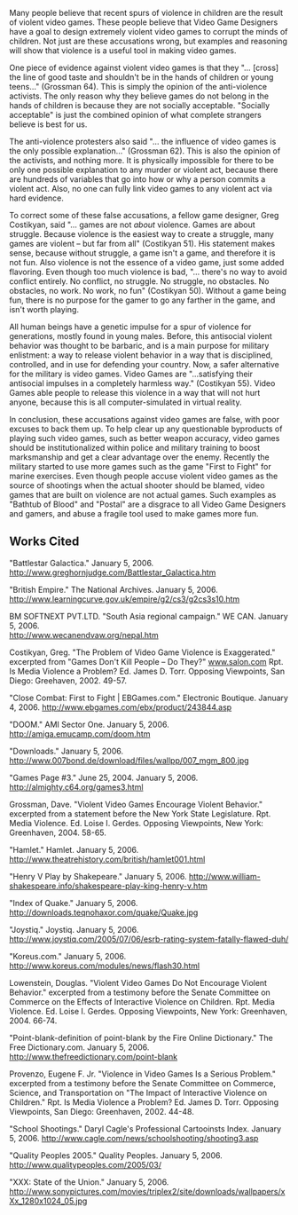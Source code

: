 Many people believe that recent spurs of violence in children are the result of violent video games. These people believe that Video Game Designers have a goal to design extremely violent video games to corrupt the minds of children. Not just are these accusations wrong, but examples and reasoning will show that violence is a useful tool in making video games.

One piece of evidence against violent video games is that they "… [cross] the line of good taste and shouldn't be in the hands of children or young teens…" (Grossman 64).  This is simply the opinion of the anti-violence activists. The only reason why they believe games do not belong in the hands of children is because they are not socially acceptable. "Socially acceptable" is just the combined opinion of what complete strangers believe is best for us.

The anti-violence protesters also said "… the influence of video games is the only possible explanation…" (Grossman 62). This is also the opinion of the activists, and nothing more. It is physically impossible for there to be only one possible explanation to any murder or violent act, because there are hundreds of variables that go into how or why a person commits a violent act. Also, no one can fully link video games to any violent act via hard evidence. 

To correct some of these false accusations, a fellow game designer, Greg Costikyan, said "… games are not _about_ violence. Games are about struggle. Because violence is the easiest way to create a struggle, many games are violent – but far from all" (Costikyan 51). His statement makes sense, because without struggle, a game isn't a game, and therefore it is not fun. Also violence is not the essence of a video game, just some added flavoring. Even though too much violence is bad, "… there's no way to avoid conflict entirely.  No conflict, no struggle. No struggle, no obstacles. No obstacles, no work. No work, no fun" (Costikyan 50). Without a game being fun, there is no purpose for the gamer to go any farther in the game, and isn't worth playing.

All human beings have a genetic impulse for a spur of violence for generations, mostly found in young males. Before, this antisocial violent behavior was thought to be barbaric, and is a main purpose for military enlistment: a way to release violent behavior in a way that is disciplined, controlled, and in use for defending your country. Now, a safer alternative for the military is video games. Video Games are "…satisfying their antisocial impulses in a completely harmless way." (Costikyan 55). Video Games able people to release this violence in a way that will not hurt anyone, because this is all computer-simulated in virtual reality.

In conclusion, these accusations against video games are false, with poor excuses to back them up. To help clear up any questionable byproducts of playing such video games, such as better weapon accuracy, video games should be institutionalized within police and military training to boost marksmanship and get a clear advantage over the enemy. Recently the military started to use more games such as the game "First to Fight" for marine exercises. Even though people accuse violent video games as the source of shootings when the actual shooter should be blamed, video games that are built on violence are not actual games. Such examples as "Bathtub of Blood" and "Postal" are a disgrace to all Video Game Designers and gamers, and abuse a fragile tool used to make games more fun.

## Works Cited
"Battlestar Galactica." January 5, 2006. 
  <http://www.greghornjudge.com/Battlestar_Galactica.htm> 

"British Empire." The National Archives. January 5, 2006. 
  <http://www.learningcurve.gov.uk/empire/g2/cs3/g2cs3s10.htm>

BM SOFTNEXT PVT.LTD. "South Asia regional campaign." WE CAN. January 5, 2006.  
  <http://www.wecanendvaw.org/nepal.htm>

Costikyan, Greg. "The Problem of Video Game Violence is Exaggerated." excerpted from 
"Games Don't Kill People – Do They?" www.salon.com Rpt. Is Media Violence a Problem? Ed. James D. Torr. Opposing Viewpoints, San Diego: Greehaven, 2002. 49-57.

"Close Combat: First to Fight | EBGames.com." Electronic Boutique. January 4, 2006. 
 <http://www.ebgames.com/ebx/product/243844.asp>

"DOOM." AMI Sector One. January 5, 2006.
  <http://amiga.emucamp.com/doom.htm>

"Downloads." January 5, 2006.
  <http://www.007bond.de/download/files/wallpp/007_mgm_800.jpg> 

"Games Page #3." June 25, 2004. January 5, 2006.
  <http://almighty.c64.org/games3.html> 

Grossman, Dave. "Violent Video Games Encourage Violent Behavior." excerpted from a 
statement before the New York State Legislature. Rpt. Media Violence. Ed. Loise I. 
Gerdes. Opposing Viewpoints, New York: Greenhaven, 2004. 58-65.

"Hamlet." Hamlet. January 5, 2006.
  <http://www.theatrehistory.com/british/hamlet001.html>

"Henry V Play by Shakepeare." January 5, 2006. 
  <http://www.william-shakespeare.info/shakespeare-play-king-henry-v.htm>

"Index of Quake." January 5, 2006.
  <http://downloads.teqnohaxor.com/quake/Quake.jpg>

"Joystiq." Joystiq. January 5, 2006.
  <http://www.joystiq.com/2005/07/06/esrb-rating-system-fatally-flawed-duh/>

"Koreus.com." January 5, 2006.
  <http://www.koreus.com/modules/news/flash30.html>

Lowenstein, Douglas. "Violent Video Games Do Not Encourage Violent Behavior." excerpted 
from a testimony before the Senate Committee on Commerce on the Effects of 
Interactive Violence on Children. Rpt. Media Violence. Ed. Loise I. Gerdes. Opposing 
Viewpoints, New York: Greenhaven, 2004. 66-74.

"Point-blank-definition of point-blank by the Fire Online Dictionary." The Free Dictionary.com. 
  January 5, 2006. <http://www.thefreedictionary.com/point-blank>

Provenzo, Eugene F. Jr. "Violence in Video Games Is a Serious Problem." excerpted from a 
testimony before the Senate Committee on Commerce, Science, and Transportation on 
"The Impact of Interactive Violence on Children." Rpt. Is Media Violence a Problem? 
Ed. James D. Torr. Opposing Viewpoints, San Diego: Greenhaven, 2002. 44-48.

"School Shootings." Daryl Cagle's Professional Cartooinsts Index. January 5, 2006. 
  <http://www.cagle.com/news/schoolshooting/shooting3.asp>

"Quality Peoples 2005." Quality Peoples. January 5, 2006. 
  <http://www.qualitypeoples.com/2005/03/> 

"XXX: State of the Union." January 5, 2006.
  <http://www.sonypictures.com/movies/triplex2/site/downloads/wallpapers/xXx_1280x1024_05.jpg> 

